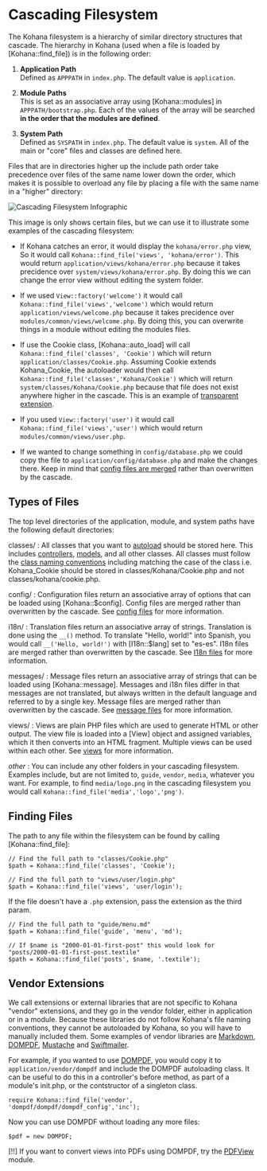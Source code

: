 # Cascading Filesystem

The Kohana filesystem is a hierarchy of similar directory structures that cascade. The hierarchy in Kohana (used when a file is loaded by [Kohana::find_file]) is in the following order:

1. **Application Path**  
   Defined as `APPPATH` in `index.php`. The default value is `application`.

2. **Module Paths**  
   This is set as an associative array using [Kohana::modules] in `APPPATH/bootstrap.php`. Each of the values of the array will be searched **in the order that the modules are defined**.

3. **System Path**  
   Defined as `SYSPATH` in `index.php`. The default value is `system`. All of the main or "core" files and classes are defined here.

Files that are in directories higher up the include path order take precedence over files of the same name lower down the order, which makes it is possible to overload any file by placing a file with the same name in a "higher" directory:

![Cascading Filesystem Infographic](cascading_filesystem.png)

This image is only shows certain files, but we can use it to illustrate some examples of the cascading filesystem:

* If Kohana catches an error, it would display the `kohana/error.php` view, So it would call `Kohana::find_file('views', 'kohana/error')`.  This would return `application/views/kohana/error.php` because it takes precidence over `system/views/kohana/error.php`.  By doing this we can change the error view without editing the system folder.

* If we used `View::factory('welcome')` it would call `Kohana::find_file('views','welcome')` which would return `application/views/welcome.php` because it takes precidence over `modules/common/views/welcome.php`.  By doing this, you can overwrite things in a module without editing the modules files.

* If use the Cookie class, [Kohana::auto_load] will call `Kohana::find_file('classes', 'Cookie')` which will return `application/classes/Cookie.php`.  Assuming Cookie extends Kohana_Cookie, the autoloader would then call `Kohana::find_file('classes','Kohana/Cookie')` which will return `system/classes/Kohana/Cookie.php` because that file does not exist anywhere higher in the cascade.  This is an example of [transparent extension](extension).

* If you used `View::factory('user')` it would call `Kohana::find_file('views','user')` which would return `modules/common/views/user.php`.

* If we wanted to change something in `config/database.php` we could copy the file to `application/config/database.php` and make the changes there.  Keep in mind that [config files are merged](files/config#merge) rather than overwritten by the cascade.

## Types of Files

The top level directories of the application, module, and system paths have the following default directories:

classes/
:  All classes that you want to [autoload](autoloading) should be stored here. This includes [controllers](mvc/controllers), [models](mvc/models), and all other classes. All classes must follow the [class naming conventions](conventions#class-names-and-file-location) including matching the case of the class i.e. Kohana_Cookie should be stored in classes/Kohana/Cookie.php and not classes/kohana/cookie.php.

config/
:  Configuration files return an associative array of options that can be loaded using [Kohana::$config]. Config files are merged rather than overwritten by the cascade. See [config files](files/config) for more information.

i18n/
:  Translation files return an associative array of strings. Translation is done using the `__()` method. To translate "Hello, world!" into Spanish, you would call `__('Hello, world!')` with [I18n::$lang] set to "es-es". I18n files are merged rather than overwritten by the cascade. See [I18n files](files/i18n) for more information.

messages/
:  Message files return an associative array of strings that can be loaded using [Kohana::message]. Messages and i18n files differ in that messages are not translated, but always written in the default language and referred to by a single key. Message files are merged rather than overwritten by the cascade. See [message files](files/messages) for more information.

views/
:  Views are plain PHP files which are used to generate HTML or other output. The view file is loaded into a [View] object and assigned variables, which it then converts into an HTML fragment. Multiple views can be used within each other. See [views](mvc/views) for more information.

*other*
:  You can include any other folders in your cascading filesystem.  Examples include, but are not limited to, `guide`, `vendor`, `media`, whatever you want.  For example, to find `media/logo.png` in the cascading filesystem you would call `Kohana::find_file('media','logo','png')`.

## Finding Files

The path to any file within the filesystem can be found by calling [Kohana::find_file]:

    // Find the full path to "classes/Cookie.php"
    $path = Kohana::find_file('classes', 'Cookie');

    // Find the full path to "views/user/login.php"
    $path = Kohana::find_file('views', 'user/login');
	
If the file doesn't have a `.php` extension, pass the extension as the third param.

	// Find the full path to "guide/menu.md"
	$path = Kohana::find_file('guide', 'menu', 'md');

	// If $name is "2000-01-01-first-post" this would look for "posts/2000-01-01-first-post.textile"
	$path = Kohana::find_file('posts', $name, '.textile');


## Vendor Extensions

We call extensions or external libraries that are not specific to Kohana "vendor" extensions, and they go in the vendor folder, either in application or in a module.  Because these libraries do not follow Kohana's file naming conventions, they cannot be autoloaded by Kohana, so you will have to manually included them. Some examples of vendor libraries are [Markdown](http://daringfireball.net/projects/markdown/), [DOMPDF](http://code.google.com/p/dompdf),  [Mustache](http://github.com/bobthecow/mustache.php) and [Swiftmailer](http://swiftmailer.org/).

For example, if you wanted to use [DOMPDF](http://code.google.com/p/dompdf), you would copy it to `application/vendor/dompdf` and include the DOMPDF autoloading class.  It can be useful to do this in a controller's before method, as part of a module's init.php, or the contstructor of a singleton class.

    require Kohana::find_file('vendor', 'dompdf/dompdf/dompdf_config','inc');

Now you can use DOMPDF without loading any more files:

    $pdf = new DOMPDF;

[!!] If you want to convert views into PDFs using DOMPDF, try the [PDFView](http://github.com/shadowhand/pdfview) module.